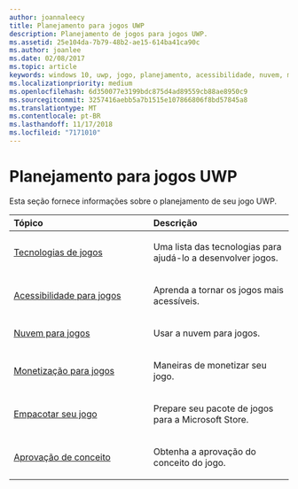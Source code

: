```yaml
---
author: joannaleecy
title: Planejamento para jogos UWP
description: Planejamento de jogos para jogos UWP.
ms.assetid: 25e104da-7b79-48b2-ae15-614ba41ca90c
ms.author: joanlee
ms.date: 02/08/2017
ms.topic: article
keywords: windows 10, uwp, jogo, planejamento, acessibilidade, nuvem, monetizar, pacote, tecnologia, conceito, aprovação
ms.localizationpriority: medium
ms.openlocfilehash: 6d350077e3199bdc875d4ad89559cb88ae8950c9
ms.sourcegitcommit: 3257416aebb5a7b1515e107866806f8bd57845a8
ms.translationtype: MT
ms.contentlocale: pt-BR
ms.lasthandoff: 11/17/2018
ms.locfileid: "7171010"
---
```

# <a name="planning-for-uwp-games"></a>Planejamento para jogos UWP

Esta seção fornece informações sobre o planejamento de seu jogo UWP.

<table>
<colgroup>
<col width="50%" />
<col width="50%" />
</colgroup>
<thead>
<tr class="header">
<th align="left">Tópico</th>
<th align="left">Descrição</th>
</tr>
</thead>
<tbody>
<tr class="odd">
<td align="left"><p><a href="game-development-platform-guide.md">Tecnologias de jogos</a></p></td>
<td align="left"><p>Uma lista das tecnologias para ajudá-lo a desenvolver jogos.</p></td>
</tr>
<tr class="even">
<td align="left"><p><a href="accessibility-for-games.md">Acessibilidade para jogos</a></p></td>
<td align="left"><p>Aprenda a tornar os jogos mais acessíveis.</p></td>
</tr>
<tr class="odd">
<td align="left"><p><a href="cloud-for-games.md">Nuvem para jogos</a></p></td>
<td align="left"><p>Usar a nuvem para jogos.</p></td>
</tr>
<tr class="even">
<td align="left"><p><a href="monetization-for-games.md">Monetização para jogos</a></p></td>
<td align="left"><p>Maneiras de monetizar seu jogo.</p></td>
</tr>
<tr class="odd">
<td align="left"><p><a href="package-your-windows-store-directx-game.md">Empacotar seu jogo</a></p></td>
<td align="left"><p>Prepare seu pacote de jogos para a Microsoft Store.</p></td>
</tr>
<tr class="even">
<td align="left"><p><a href="concept-approval.md">Aprovação de conceito</a></p></td>
<td align="left"><p>Obtenha a aprovação do conceito do jogo.</p></td>
</tr>
</tbody>
</table>
 

 

 




